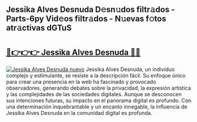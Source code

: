 ## Jessika Alves Desnuda D𝚎sn𝚞dos filtr𝚊dos - Parts-6py Vid𝚎os filtr𝚊dos - N𝚞evas f𝚘tos atr𝚊ctivas dGTuS

# <h2><a href="http://mb5bl3t.tromn.icu/?c=Jessika+Alves+Desnuda">🔗👉👉👉 Jessika Alves Desnuda 🔗🔗</a></h2>

[![Jessika Alves Desnuda nuevo](https://i.imgur.com/pEAQMta.gif)](http://mb5bl3t.tromn.icu/?c=Jessika+Alves+Desnuda)
Jessika Alves Desnuda, un individuo complejo y estimulante, se resiste a la descripción fácil. Su enfoque único para crear una presencia en la web ha fascinado y provocado observadores, generando debates sobre la privacidad, la expresión artística y las complejidades de las sociedades digitales. Aunque se desconocen sus intenciones futuras, su impacto en el panorama digital es profundo. Con una determinación inquebrantable y un encanto innegable, la influencia de Jessika Alves Desnuda en la comunidad digital es profunda.
